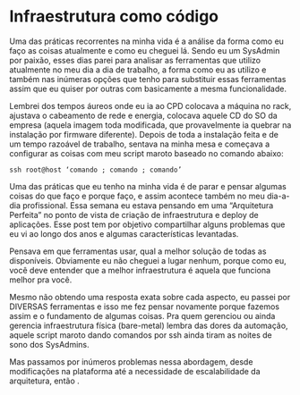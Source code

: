 # Infraestrutura como código


Uma das práticas recorrentes na minha vida é a análise da forma como eu faço as coisas atualmente e como eu cheguei lá. Sendo eu um SysAdmin por paixão, esses dias parei para analisar as ferramentas que utilizo atualmente no meu dia a dia de trabalho, a forma como eu as utilizo e também nas inúmeras opções que tenho para substituir essas ferramentas assim que eu quiser por outras com basicamente a mesma funcionalidade.

Lembrei dos tempos áureos onde eu ia ao CPD colocava a máquina no rack, ajustava o cabeamento de rede e energia, colocava aquele CD do SO da empresa (aquela imagem toda modificada, que provavelmente ia quebrar na instalação por firmware diferente). Depois de toda a instalação feita e de um tempo razoável de trabalho, sentava na minha mesa e começava a configurar as coisas com meu script maroto baseado no comando abaixo:

```shell
ssh root@host ‘comando ; comando ; comando’
```

Uma das práticas que eu tenho na minha vida é de parar e pensar algumas coisas do que faço e porque faço, e assim acontece também no meu dia-a-dia profissional. Essa semana eu estava pensando em uma “Arquitetura Perfeita” no ponto de vista de criação de infraestrutura e deploy de aplicações. Esse post tem por objetivo compartilhar alguns problemas que eu vi ao longo dos anos e algumas características levantadas.

Pensava em que ferramentas usar, qual a melhor solução de todas as disponíveis. Obviamente eu não cheguei a lugar nenhum, porque como eu, você deve entender que a melhor infraestrutura é aquela que funciona melhor pra você.

Mesmo não obtendo uma resposta exata sobre cada aspecto, eu passei por DIVERSAS ferramentas e isso me fez pensar novamente porque fazemos assim e o fundamento de algumas coisas. Pra quem gerenciou ou ainda gerencia infraestrutura física (bare-metal) lembra das dores da automação, aquele script maroto dando comandos por ssh ainda tiram as noites de sono dos SysAdmins.

Mas passamos por inúmeros problemas nessa abordagem, desde modificações na plataforma até a necessidade de escalabilidade da arquitetura, então .

